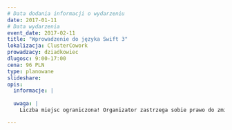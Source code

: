 ```yaml
---
# Data dodania informacji o wydarzeniu
date: 2017-01-11
# Data wydarzenia
event_date: 2017-02-11
title: "Wprowadzenie do języka Swift 3"
lokalizacja: ClusterCowork
prowadzacy: dziadkowiec
dlugosc: 9:00-17:00
cena: 96 PLN
type: planowane
slideshare:
opis:
  informacje: |
  
  uwaga: |
    Liczba miejsc ograniczona! Organizator zastrzega sobie prawo do zmiany lokalizacji wydarzenia oraz jego odwołania w przypadku niezgłoszenia się minimalnej liczby uczestników.

---
```

